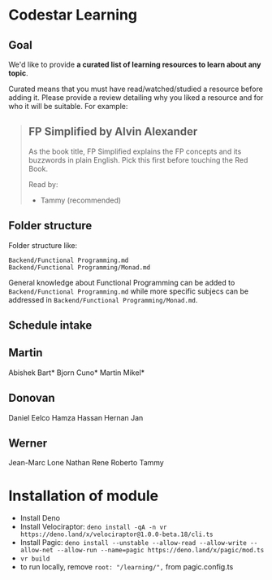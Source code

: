 # Codestar Learning

## Goal

We'd like to provide **a curated list of learning resources to learn about any topic**.

Curated means that you must have read/watched/studied a resource before adding it. Please provide a review detailing why you liked a resource and for who it will be suitable. For example:

> ## FP Simplified by Alvin Alexander
> As the book title, FP Simplified explains the FP concepts and its buzzwords in plain English. Pick this first before touching the Red Book.
> 
> Read by:
> * Tammy (recommended)

## Folder structure 

Folder structure like:

```
Backend/Functional Programming.md
Backend/Functional Programming/Monad.md
```

General knowledge about Functional Programming can be added to `Backend/Functional Programming.md` while more specific subjecs can be addressed in `Backend/Functional Programming/Monad.md`.

## Schedule intake

Martin
---
Abishek
Bart*
Bjorn
Cuno*
Martin
Mikel*

Donovan
---
Daniel
Eelco
Hamza
Hassan
Hernan
Jan

Werner
---
Jean-Marc
Lone
Nathan
Rene
Roberto
Tammy


# Installation of module

- Install Deno
- Install Velociraptor: `deno install -qA -n vr https://deno.land/x/velociraptor@1.0.0-beta.18/cli.ts`
- Install Pagic: `deno install --unstable --allow-read --allow-write --allow-net --allow-run --name=pagic https://deno.land/x/pagic/mod.ts`
- `vr build`
- to run locally, remove `root: "/learning/",` from pagic.config.ts
